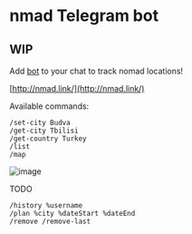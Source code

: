 # nmad Telegram bot

## WIP

Add [bot](https://t.me/nmad_o_bot) to your chat to track nomad locations!

[http://nmad.link/](http://nmad.link/)

Available commands:
```
/set-city Budva
/get-city Tbilisi
/get-country Turkey
/list
/map
```

![image](https://user-images.githubusercontent.com/3998723/199846685-41355776-d42e-4d07-af9d-64a07c8d6a6e.png)


TODO
```
/history %username
/plan %city %dateStart %dateEnd
/remove /remove-last
```